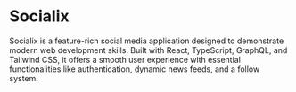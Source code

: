 # Socialix
Socialix is a feature-rich social media application designed to demonstrate modern web development skills. Built with React, TypeScript, GraphQL, and Tailwind CSS, it offers a smooth user experience with essential functionalities like authentication, dynamic news feeds, and a follow system.
